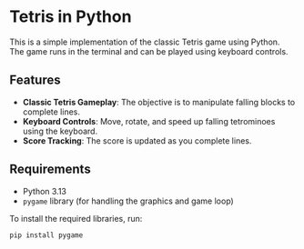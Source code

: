 # Tetris in Python

This is a simple implementation of the classic Tetris game using Python. The game runs in the terminal and can be played using keyboard controls.

## Features

- **Classic Tetris Gameplay**: The objective is to manipulate falling blocks to complete lines.
- **Keyboard Controls**: Move, rotate, and speed up falling tetrominoes using the keyboard.
- **Score Tracking**: The score is updated as you complete lines.

## Requirements

- Python 3.13
- `pygame` library (for handling the graphics and game loop)

To install the required libraries, run:

```bash
pip install pygame
